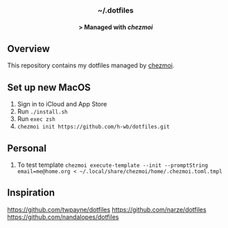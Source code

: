 <div align="center">

### ~/.dotfiles&nbsp;

#### \> Managed with *chezmoi*&nbsp;

</div>

## Overview

This repository contains my dotfiles managed by [chezmoi](https://github.com/twpayne/chezmoi).


## Set up new MacOS

1. Sign in to iCloud and App Store
2. Run `./install.sh`
3. Run `exec zsh`
4. `chezmoi init https://github.com/h-wb/dotfiles.git`


## Personal

1. To test template
    `chezmoi execute-template --init --promptString email=me@home.org < ~/.local/share/chezmoi/home/.chezmoi.toml.tmpl`


## Inspiration

https://github.com/twpayne/dotfiles
https://github.com/narze/dotfiles
https://github.com/nandalopes/dotfiles
